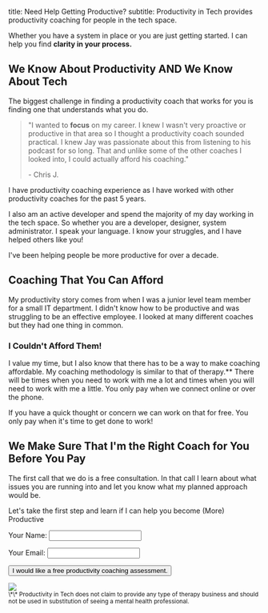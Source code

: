 title: Need Help Getting Productive? 
subtitle: Productivity in Tech provides productivity coaching for people in the tech space.

Whether you have a system in place or you are just getting started. I can help you find **clarity in your process.** 

## We Know About Productivity AND We Know About Tech
The biggest challenge in finding a productivity coach that works for you is finding one that understands what you do.


<blockquote class="blockquote text-center">
<p class="font-italic">
"I wanted to <b>focus</b> on my career. I knew I wasn't very proactive or productive in that area so I thought a productivity coach sounded practical. I knew Jay was passionate about this from listening to his podcast for so long. That and unlike some of the other coaches I looked into, I could actually afford his coaching."
</p>
- Chris J.
</blockquote>

I have productivity coaching experience as I have worked with other productivity coaches for the past 5 years. 

I also am an active developer and spend the majority of my day working in the tech space. So whether you are a developer, designer, system administrator. I speak your language. I know your struggles, and I have helped others like you!

I've been helping people be more productive for over a decade.


## Coaching That You Can Afford
My productivity story comes from when I was a junior level team member for a small IT department. I didn't know how to be productive and was struggling to be an effective employee. I looked at many different coaches but they had one thing in common. 

### I Couldn't Afford Them!
I value my time, but I also know that there has to be a way to make coaching affordable. My coaching methodology is similar to that of therapy.\*\*
There will be times when you need to work with me a lot and times when you will need to work with me a little. You only pay when we connect online or over the phone. 

If you have a quick thought or concern we can work on that for free. You only pay when it's time to get done to work!

<div class="row">
<div class="col-lg-6">
<h2>We Make Sure That I'm the Right Coach for You Before You Pay</h2>
The first call that we do is a free consultation. In that call I learn about what issues you are running into and let you know what my planned approach would be. 

Let's take the first step and learn if I can help you become (More) Productive

<form name="contact" method="POST" data-netlify="true">
  <p>
    <label>Your Name: <input type="text" name="name" /></label>   
  </p>
  <p>
    <label>Your Email: <input type="email" name="email" /></label>
  </p>
  <p>
    <button type="submit" class="btn btn-primary">I would like a free productivity coaching
      assessment.</button>
  </p>
</form>

</div>
<div class="col-md-5">
<img src="https://kjaymiller.s3-us-west-2.amazonaws.com/images/WAX_0357.JPG" style="max-width: 100%; object-fit: contain;">
</div>
</div>
<sub>\*\* Productivity in Tech does not claim to provide any type of therapy business and should not be used in substitution of seeing a mental health professional.</sub>
